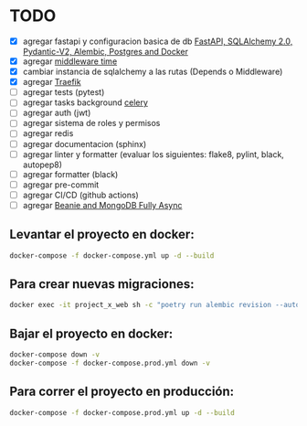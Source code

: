 # TODO
- [x] agregar fastapi y configuracion basica de db [FastAPI, SQLAlchemy 2.0, Pydantic-V2, Alembic, Postgres and Docker](https://python.plainenglish.io/fastapi-sqlalchemy-2-0-pydantic-v2-alembic-postgres-and-docker-2c429acfc333)
- [x] agregar [middleware time](https://medium.com/@life-is-short-so-enjoy-it/fastapi-experiment-middleware-feature-c0a0c7314d74)
- [x] cambiar instancia de sqlalchemy a las rutas (Depends o Middleware)
- [x] agregar [Traefik](https://testdriven.io/blog/fastapi-docker-traefik)
- [ ] agregar tests (pytest)
- [ ] agregar tasks background [celery](https://levelup.gitconnected.com/fastapi-background-tasks-vs-celery-which-is-right-for-your-application-dff0a7216e55)
- [ ] agregar auth (jwt)
- [ ] agregar sistema de roles y permisos
- [ ] agregar redis
- [ ] agregar documentacion (sphinx)
- [ ] agregar linter y formatter (evaluar los siguientes: flake8, pylint, black, autopep8)
- [ ] agregar formatter (black)
- [ ] agregar pre-commit
- [ ] agregar CI/CD (github actions)
- [ ] agregar [Beanie and MongoDB Fully Async](https://ahmed-nafies.medium.com/tutorial-fastapi-beanie-and-mongodb-fully-async-864602ca16ad)

## Levantar el proyecto en docker:
```bash
docker-compose -f docker-compose.yml up -d --build
```

## Para crear nuevas migraciones:
```bash
docker exec -it project_x_web sh -c "poetry run alembic revision --autogenerate -m 'adds user table'"
```

## Bajar el proyecto en docker:
```bash
docker-compose down -v
docker-compose -f docker-compose.prod.yml down -v
```

## Para correr el proyecto en producción:
```bash
docker-compose -f docker-compose.prod.yml up -d --build
```
